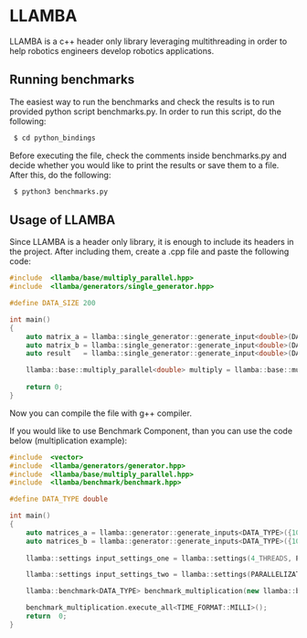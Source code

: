 # LLAMBA

LLAMBA is a c++ header only library leveraging multithreading in order to help robotics engineers develop robotics applications. 

## Running benchmarks

The easiest way to run the benchmarks and check the results is to run provided python script benchmarks.py. In order to run this script, do the following:

```bash
 $ cd python_bindings
```

Before executing the file, check the comments inside benchmarks.py and decide whether you would like to print the results or save them to a file. After this, do the following:

```bash
 $ python3 benchmarks.py
```

## Usage of LLAMBA

Since LLAMBA is a header only library, it is enough to include its headers in the project. After including them, create a .cpp file and paste the following code:

```c++
#include  <llamba/base/multiply_parallel.hpp>
#include  <llamba/generators/single_generator.hpp>

#define DATA_SIZE 200

int main()
{
	auto matrix_a = llamba::single_generator::generate_input<double>(DATA_SIZE);
	auto matrix_b = llamba::single_generator::generate_input<double>(DATA_SIZE);
	auto result   = llamba::single_generator::generate_input<double>(DATA_SIZE);

	llamba::base::multiply_parallel<double> multiply = llamba::base::multiply_parallel<double>(matrix_a, matrix_b, result, settings_serial);
	
	return 0;
}
```

Now you can compile the file with g++ compiler.


If you would like to use Benchmark Component, than you can use the code below (multiplication example):

```c++
#include  <vector>
#include  <llamba/generators/generator.hpp>
#include  <llamba/base/multiply_parallel.hpp>
#include  <llamba/benchmark/benchmark.hpp>

#define DATA_TYPE double

int main()
{
	auto matrices_a = llamba::generator::generate_inputs<DATA_TYPE>({100, 200});
	auto matrices_b = llamba::generator::generate_inputs<DATA_TYPE>({100, 200});
	
	llamba::settings input_settings_one = llamba::settings(4_THREADS, PARALLELIZATION_STRATEGY::PTHREADS);

	llamba::settings input_settings_two = llamba::settings(PARALLELIZATION_STRATEGY::SERIAL);

	llamba::benchmark<DATA_TYPE> benchmark_multiplication(new llamba::base::multiply_parallel<DATA_TYPE>(), matrices_a, matrices_b, std::vector<llamba::settings>{input_settings_one, input_settings_two});

	benchmark_multiplication.execute_all<TIME_FORMAT::MILLI>();
	return  0;
}
```